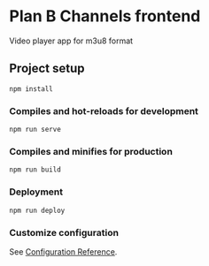 # Plan B Channels frontend

Video player app for m3u8 format

## Project setup
```
npm install
```

### Compiles and hot-reloads for development
```
npm run serve
```

### Compiles and minifies for production
```
npm run build
```

### Deployment
```
npm run deploy
```

### Customize configuration
See [Configuration Reference](https://cli.vuejs.org/config/).
